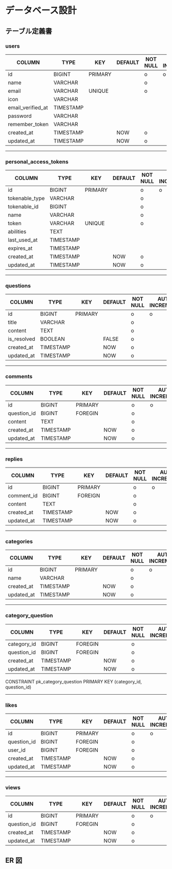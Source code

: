 # データベース設計

## テーブル定義書

### users

| COLUMN            | TYPE      | KEY     | DEFAULT | NOT NULL | AUTO INCREMENT |
| ----------------- | --------- | ------- | ------- | -------- | -------------- |
| id                | BIGINT    | PRIMARY |         | o        | o              |
| name              | VARCHAR   |         |         | o        |                |
| email             | VARCHAR   | UNIQUE  |         | o        |                |
| icon              | VARCHAR   |         |         |          |                |
| email_verified_at | TIMESTAMP |         |         |          |                |
| password          | VARCHAR   |         |         |          |                |
| remember_token    | VARCHAR   |         |         |          |                |
| created_at        | TIMESTAMP |         | NOW     | o        |                |
| updated_at        | TIMESTAMP |         | NOW     | o        |                |

---

### personal_access_tokens

| COLUMN         | TYPE      | KEY     | DEFAULT | NOT NULL | AUTO INCREMENT |
| -------------- | --------- | ------- | ------- | -------- | -------------- |
| id             | BIGINT    | PRIMARY |         | o        | o              |
| tokenable_type | VARCHAR   |         |         | o        |                |
| tokenable_id   | BIGINT    |         |         | o        |                |
| name           | VARCHAR   |         |         | o        |                |
| token          | VARCHAR   | UNIQUE  |         | o        |                |
| abilities      | TEXT      |         |         |          |                |
| last_used_at   | TIMESTAMP |         |         |          |                |
| expires_at     | TIMESTAMP |         |         |          |                |
| created_at     | TIMESTAMP |         | NOW     | o        |                |
| updated_at     | TIMESTAMP |         | NOW     | o        |                |

---

### questions

| COLUMN      | TYPE      | KEY     | DEFAULT | NOT NULL | AUTO INCREMENT |
| ----------- | --------- | ------- | ------- | -------- | -------------- |
| id          | BIGINT    | PRIMARY |         | o        | o              |
| title       | VARCHAR   |         |         | o        |                |
| content     | TEXT      |         |         | o        |                |
| is_resolved | BOOLEAN   |         | FALSE   | o        |                |
| created_at  | TIMESTAMP |         | NOW     | o        |                |
| updated_at  | TIMESTAMP |         | NOW     | o        |                |

---

### comments

| COLUMN      | TYPE      | KEY     | DEFAULT | NOT NULL | AUTO INCREMENT |
| ----------- | --------- | ------- | ------- | -------- | -------------- |
| id          | BIGINT    | PRIMARY |         | o        | o              |
| question_id | BIGINT    | FOREGIN |         | o        |                |
| content     | TEXT      |         |         | o        |                |
| created_at  | TIMESTAMP |         | NOW     | o        |                |
| updated_at  | TIMESTAMP |         | NOW     | o        |                |

---

### replies

| COLUMN     | TYPE      | KEY     | DEFAULT | NOT NULL | AUTO INCREMENT |
| ---------- | --------- | ------- | ------- | -------- | -------------- |
| id         | BIGINT    | PRIMARY |         | o        | o              |
| comment_id | BIGINT    | FOREIGN |         | o        |                |
| content    | TEXT      |         |         | o        |                |
| created_at | TIMESTAMP |         | NOW     | o        |                |
| updated_at | TIMESTAMP |         | NOW     | o        |                |

---

### categories

| COLUMN     | TYPE      | KEY     | DEFAULT | NOT NULL | AUTO INCREMENT |
| ---------- | --------- | ------- | ------- | -------- | -------------- |
| id         | BIGINT    | PRIMARY |         | o        | o              |
| name       | VARCHAR   |         |         | o        |                |
| created_at | TIMESTAMP |         | NOW     | o        |                |
| updated_at | TIMESTAMP |         | NOW     | o        |                |

---

### category_question

| COLUMN      | TYPE      | KEY     | DEFAULT | NOT NULL | AUTO INCREMENT |
| ----------- | --------- | ------- | ------- | -------- | -------------- |
| category_id | BIGINT    | FOREGIN |         | o        |                |
| question_id | BIGINT    | FOREGIN |         | o        |                |
| created_at  | TIMESTAMP |         | NOW     | o        |                |
| updated_at  | TIMESTAMP |         | NOW     | o        |                |

CONSTRAINT pk_category_question PRIMARY KEY (category_id, question_id)

---

### likes

| COLUMN      | TYPE      | KEY     | DEFAULT | NOT NULL | AUTO INCREMENT |
| ----------- | --------- | ------- | ------- | -------- | -------------- |
| id          | BIGINT    | PRIMARY |         | o        | o              |
| question_id | BIGINT    | FOREGIN |         | o        |                |
| user_id     | BIGINT    | FOREGIN |         | o        |                |
| created_at  | TIMESTAMP |         | NOW     | o        |                |
| updated_at  | TIMESTAMP |         | NOW     | o        |                |

---

### views

| COLUMN      | TYPE      | KEY     | DEFAULT | NOT NULL | AUTO INCREMENT |
| ----------- | --------- | ------- | ------- | -------- | -------------- |
| id          | BIGINT    | PRIMARY |         | o        | o              |
| question_id | BIGINT    | FOREGIN |         | o        |                |
| created_at  | TIMESTAMP |         | NOW     | o        |                |
| updated_at  | TIMESTAMP |         | NOW     | o        |                |

## ER 図
